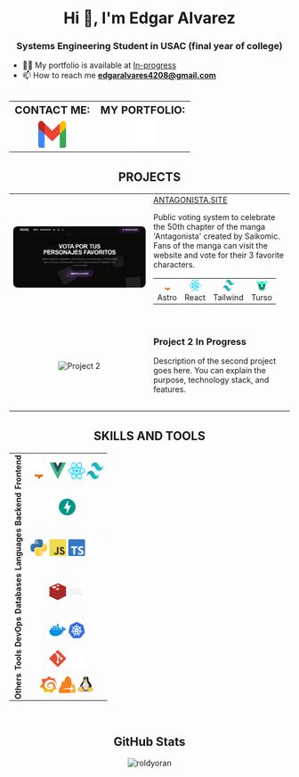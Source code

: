 <h1 align="center">Hi 👋, I'm Edgar Alvarez</h1>
<h3 align="center">Systems Engineering Student in USAC (final year of college)</h3>

- 👨‍💻 My portfolio is available at [In-progress](In-progress)
- 📫 How to reach me **edgaralvares4208@gmail.com**


<table align="center" style="width: 100%; text-align: center; margin-top: 2rem; border-spacing: 1rem;">
    <tr>
        <td style="font-weight: bold; font-size: 1.2rem;">CONTACT ME:</td>
        <td style="font-weight: bold; font-size: 1.2rem;">MY PORTFOLIO:</td>
    </tr>
    <tr style="height: 50px;">
        <td style="vertical-align: middle;">
            <a href="/" target="_blank">
                <img src="imgs/icons-color/Mail.svg" alt="Mail" height="50" width="50" title="Send me an email" />
            </a>
        </td>
        <td style="vertical-align: middle;">
            <a href="/" target="_blank">
                <img src="imgs/icons-color/Dev.svg" alt="Portfolio" height="50" width="50" title="My Portfolio" />
            </a>
        </td>
    </tr>
</table>



<h2 align="center" style="margin-top: 2rem; font-weight: bold;">PROJECTS</h2>
<table style="margin: auto; border-spacing: 2rem;">
    <tr>
        <td style="width: 50%; text-align: center; vertical-align: middle;">
            <a href="https://antagonista.site/" target="_blank" rel="noopener noreferrer">
                <img src="imgs/proyects/antagonista-site.png" alt="Project 1" style="width: 100%; height: auto; border-radius: 0.5rem;" title="antagonista.site" />
            </a>
        </td>
        <td style="text-align: left; vertical-align: middle; padding-bottom: 1rem;">
            <a href="https://antagonista.site/" target="_blank" rel="noopener noreferrer">
                ANTAGONISTA.SITE
            </a>
            <p>Public voting system to celebrate the 50th chapter of the manga 'Antagonista' created by Saikomic. Fans of the manga can visit the website and vote for their 3 favorite characters.</p>
            <table style="margin-top: 1rem; margin-bottom: 1rem; text-align: center;">
                <tr>
                    <td align="center">
                        <a href="https://astro.build/" target="_blank" rel="noopener noreferrer">
                            <img src="imgs/icons-color/Astro.svg" alt="Astro" height="20" width="20" title="Astro" />
                        </a>
                        <br />
                        <span>Astro</span>
                    </td>
                    <td align="center">
                        <a href="https://reactjs.org/" target="_blank" rel="noopener noreferrer">
                            <img src="imgs/icons-color/React.svg" alt="React" height="20" width="20" title="React" />
                        </a>
                        <br />
                        <span>React</span>
                    </td>
                    <td align="center">
                        <a href="https://tailwindcss.com/" target="_blank" rel="noopener noreferrer">
                            <img src="imgs/icons-color/Tailwind.svg" alt="Tailwind" height="20" width="20" title="TailwindCSS" />
                        </a>
                        <br />
                        <span>Tailwind</span>
                    </td>
                    <td align="center">
                        <a href="https://turso.tech/" target="_blank" rel="noopener noreferrer">
                            <img src="imgs/icons-color/Turso.svg" alt="Turso" height="20" width="20" title="Turso" />
                        </a>
                        <br />
                        <span>Turso</span>
                    </td>
                </tr>
            </table>
        </td>
    </tr>
    <tr>
        <td style="text-align: center; vertical-align: middle;">
            <img src="imgs/icons-color/Project2.svg" alt="Project 2" height="100" width="100" />
        </td>
        <td style="text-align: left; vertical-align: middle; padding-bottom: 1rem;">
            <h3>Project 2 In Progress</h3>
            <p>Description of the second project goes here. You can explain the purpose, technology stack, and features.</p>
        </td>
    </tr>
</table>



<h2 align="center" style="margin-top: 2rem; font-weight: bold;">SKILLS AND TOOLS</h2>
<table align="center" style="border-collapse: collapse; text-align: center;">
    <tr>
        <td align="center" style="writing-mode: vertical-rl; transform: rotate(180deg);"><b>Frontend</b></td>
        <td>
            <a href="https://astro.build/" target="_blank" rel="noreferrer"><img src="imgs/icons-color/Astro.svg" alt="Astro" height="30" width="30" title="Astro" /></a>
            <a href="https://vuejs.org/" target="_blank" rel="noreferrer"><img src="imgs/icons-color/Vue.svg" alt="Vue" height="30" width="30" title="Vue" /></a>
            <a href="https://reactjs.org/" target="_blank" rel="noreferrer"><img src="imgs/icons-color/React.svg" alt="React" height="30" width="30" title="React" /></a>
            <a href="https://tailwindcss.com/" target="_blank" rel="noreferrer"><img src="imgs/icons-color/Tailwind.svg" alt="Tailwind" height="30" width="30" title="TailwindCSS" /></a>
        </td>
    </tr>
    <tr>
        <td align="center" style="writing-mode: vertical-rl; transform: rotate(180deg);"><b>Backend</b></td>
        <td>
            <a href="https://fastapi.tiangolo.com/" target="_blank" rel="noreferrer"><img src="imgs/icons-color/FastApi.svg" alt="FastAPI" height="30" width="30" title="FastAPI" /></a>
        </td>
    </tr>
    <tr>
        <td align="center" style="writing-mode: vertical-rl; transform: rotate(180deg);"><b>Languages</b></td>
        <td>
            <a href="https://www.python.org/" target="_blank" rel="noreferrer"><img src="imgs/icons-color/Python.svg" alt="Python" height="30" width="30" title="Python" /></a>
            <a href="https://developer.mozilla.org/docs/Web/JavaScript" target="_blank"><img src="imgs/icons-color/JavaScript.svg" alt="JavaScript" height="30" width="30" title="JavaScript" /></a>
            <a href="https://www.typescriptlang.org/" target="_blank" rel="noreferrer"><img src="imgs/icons-color/TypeScript.svg" alt="TypeScript" height="30" width="30" title="TypeScript" /></a>
            <a href="https://www.rust-lang.org/" target="_blank" rel="noreferrer"><img src="imgs/icons-color/Rust.svg" alt="Rust" height="30" width="30" title="Rust" /></a>
        </td>
    </tr>
    <tr>
        <td align="center" style="writing-mode: vertical-rl; transform: rotate(180deg);"><b>Databases</b></td>
        <td>
            <a href="https://redis.io/" target="_blank" rel="noreferrer"><img src="imgs/icons-color/Redis.svg" alt="Redis" height="30" width="30" title="Redis" /></a>
            <img src="imgs/icons-color/Sql.svg" alt="SQL" height="30" width="30" title="SQL (SQLite and Oracle)" />
        </td>
    </tr>
    <tr>
        <td align="center" style="writing-mode: vertical-rl; transform: rotate(180deg);"><b>DevOps</b></td>
        <td>
            <a href="https://www.docker.com/" target="_blank" rel="noreferrer"><img src="imgs/icons-color/Docker.svg" alt="Docker" height="30" width="30" title="Docker" /></a>
            <a href="https://kubernetes.io/" target="_blank" rel="noreferrer"><img src="imgs/icons-color/Kubernetes.svg" alt="Kubernetes" height="30" width="30" title="Kubernetes" /></a>
        </td>
    </tr>
    <tr>
        <td align="center" style="writing-mode: vertical-rl; transform: rotate(180deg);"><b>Tools</b></td>
        <td>
            <a href="https://git-scm.com/" target="_blank" rel="noreferrer"><img src="imgs/icons-color/Git.svg" alt="Git" height="30" width="30" title="Git" /></a>
            <a href="https://github.com/" target="_blank" rel="noreferrer"><img src="imgs/icons-color/Github.svg" alt="GitHub" height="30" width="30" title="GitHub" /></a>
        </td>
    </tr>
    <tr>
        <td align="center" style="writing-mode: vertical-rl; transform: rotate(180deg);"><b>Others</b></td>
        <td>
            <a href="https://grafana.com/" target="_blank" rel="noreferrer"><img src="imgs/icons-color/Grafana.svg" alt="Grafana" height="30" width="30" title="Grafana" /></a>
            <a href="https://clouflare.com" target="_blank" rel="noreferrer"><img src="imgs/icons-color/Cloudflare.svg" alt="Cloudflare" height="30" width="30" title="Cloudflare" /></a>
            <a href="https://www.linux.org/" target="_blank" rel="noreferrer"><img src="imgs/icons-color/Linux.svg" alt="Linux" height="30" width="30" title="Linux" /></a>
        </td>
    </tr>
</table>


<br>

<h2 align="center">GitHub Stats</h2>
<p align="center">
    <img src="https://github-readme-stats.vercel.app/api?username=roldyoran&show_icons=true&locale=en&theme=tokyonight" alt="roldyoran" />
</p>
